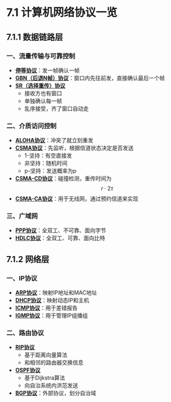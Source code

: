 # 7.1 计算机网络协议一览

## 7.1.1 数据链路层

### 一、流量传输与可靠控制

- **[停等协议](../di-san-zhang-shu-ju-lian-lu-ceng/3.4-liu-liang-kong-zhi-yu-ke-kao-chuan-shu-ji-zhi.md#3.4.2-ting-zhi-deng-dai-xie-yi)**：发一帧确认一帧
- **[GBN（后退N帧）协议](../di-san-zhang-shu-ju-lian-lu-ceng/3.4-liu-liang-kong-zhi-yu-ke-kao-chuan-shu-ji-zhi.md#3.4.3-duo-zhen-hua-dong-chuang-kou-hou-tuinzhen-xie-yi-gbn)**：窗口内先往前发，直接确认最后一个帧
- **[SR（选择重传）协议](../di-san-zhang-shu-ju-lian-lu-ceng/3.4-liu-liang-kong-zhi-yu-ke-kao-chuan-shu-ji-zhi.md#3.4.5-xuan-ze-zhong-chuan-xie-yi-sr)**
  - 接收方也有窗口
  - 单独确认每一帧
  - 乱序接受，齐了窗口自动走



### 二、介质访问控制

- **[ALOHA协议](../di-san-zhang-shu-ju-lian-lu-ceng/3.5-jie-zhi-fang-wen-kong-zhi.md#1aloha-xie-yi)**：冲突了就立刻重发
- **[CSMA协议](../di-san-zhang-shu-ju-lian-lu-ceng/3.5-jie-zhi-fang-wen-kong-zhi.md#2csma-xie-yi)**：先监听，根据信道状态决定是否发送
  - 1-坚持：有空直接发
  - 非坚持：随机时间
  - p-坚持：发送概率为p
- **[CSMA-CD协议](../di-san-zhang-shu-ju-lian-lu-ceng/3.5-jie-zhi-fang-wen-kong-zhi.md#3csmacd-xie-yi)**：碰撞检测，重传时间为$$r\cdot 2\tau$$
- **[CSMA-CA协议](../di-san-zhang-shu-ju-lian-lu-ceng/3.5-jie-zhi-fang-wen-kong-zhi.md#4csmaca-xie-yi)**：用于无线网，通过预约信道来实现



### 三、广域网

- **[PPP协议](../di-san-zhang-shu-ju-lian-lu-ceng/3.7-guang-yu-wang.md#3.7.2-ppp-xie-yi)**：全双工、不可靠、面向字节
- **[HDLC协议](../di-san-zhang-shu-ju-lian-lu-ceng/3.7-guang-yu-wang.md#3.7.3-hdlc-xie-yi)**：全双工、可靠、面向比特



## 7.1.2 网络层

### 一、IP协议

- [**ARP协议**](../di-si-zhang-wang-luo-ceng/4.2-ipv4.md#1arp-xie-yi)：映射IP地址和MAC地址
- **[DHCP协议](../di-si-zhang-wang-luo-ceng/4.2-ipv4.md#2dhcp-xie-yi)**：映射动态IP和主机
- **[ICMP协议](../di-si-zhang-wang-luo-ceng/4.2-ipv4.md#3icmp-xie-yi)**：用于差错报告
- **[IGMP协议](../di-si-zhang-wang-luo-ceng/4.5-ip-zu-bo#4.5.4-igmp-xie-yi-yu-zu-bo-lu-you-xie-yi.md)**：用于管理IP组播组



### 二、路由协议

- **[RIP协议](../di-si-zhang-wang-luo-ceng/4.4-lu-you-suan-fa.md#4.4.3-rip-xie-yi)**
  - 基于距离向量算法
  - 和相邻的路由器交换信息
- **[OSPF协议](../di-si-zhang-wang-luo-ceng/4.4-lu-you-suan-fa.md#4.4.4-ospf-xie-yi)**
  - 基于Dijkstra算法
  - 向自治系统内洪范发送
- **[BGP协议](../di-si-zhang-wang-luo-ceng/4.4-lu-you-suan-fa.md#4.4.5-bgp-xie-yi)**：外部协议，划分自治域
